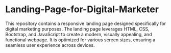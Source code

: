 # Landing-Page-for-Digital-Marketer
This repository contains a responsive landing page designed specifically for digital marketing purposes. The landing page leverages HTML, CSS, Bootstrap, and JavaScript to create a modern, visually appealing, and functional webpage. It is optimized for various screen sizes, ensuring a seamless user experience across devices.
